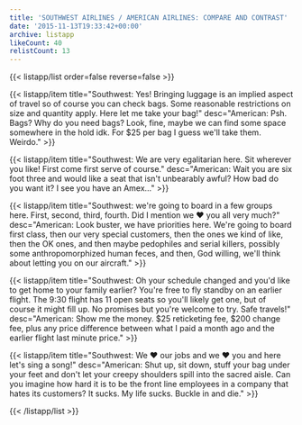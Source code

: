```yaml
---
title: 'SOUTHWEST AIRLINES / AMERICAN AIRLINES: COMPARE AND CONTRAST'
date: '2015-11-13T19:33:42+00:00'
archive: listapp
likeCount: 40
relistCount: 13
---
```


<!--more-->

{{< listapp/list order=false reverse=false >}}

   {{< listapp/item title="Southwest: Yes! Bringing luggage is an implied aspect of travel so of course you can check bags. Some reasonable restrictions on size and quantity apply. Here let me take your bag!"
      desc="American: Psh. Bags? Why do you need bags? Look, fine, maybe we can find some space somewhere in the hold idk. For $25 per bag I guess we'll take them. Weirdo." >}}

   {{< listapp/item title="Southwest: We are very egalitarian here. Sit wherever you like! First come first serve of course."
      desc="American: Wait you are six foot three and would like a seat that isn't unbearably awful? How bad do you want it? I see you have an Amex..." >}}

   {{< listapp/item title="Southwest: we're going to board in a few groups here. First, second, third, fourth. Did I mention we ❤️ you all very much?"
      desc="American: Look buster, we have priorities here. We're going to board first class, then our very special customers, then the ones we kind of like, then the OK ones, and then maybe pedophiles and serial killers, possibly some anthropomorphized human feces, and then, God willing, we'll think about letting you on our aircraft." >}}

   {{< listapp/item title="Southwest: Oh your schedule changed and you'd like to get home to your family earlier? You're free to fly standby on an earlier flight. The 9:30 flight has 11 open seats so you'll likely get one, but of course it might fill up. No promises but you're welcome to try. Safe travels!"
      desc="American: Show me the money. $25 reticketing fee, $200 change fee, plus any price difference between what I paid a month ago and the earlier flight last minute price." >}}

   {{< listapp/item title="Southwest: We ❤️ our jobs and we ❤️ you and here let's sing a song!"
      desc="American: Shut up, sit down, stuff your bag under your feet and don't let your creepy shoulders spill into the sacred aisle. Can you imagine how hard it is to be the front line employees in a company that hates its customers? It sucks. My life sucks. Buckle in and die." >}}

{{< /listapp/list >}}
